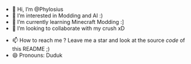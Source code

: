 - 👋 Hi, I’m @Phylosius 
- 👀 I’m interested in Modding and AI :)
- 🌱 I’m currently learning Minecraft Modding :]
- 💞️ I’m looking to collaborate with my crush xD
<!--- email me at hei.phylosius@gmail.com if you want to collaborate, i'm on some cool stuff now ;) --->
- 📫 How to reach me ? Leave me a star and look at the source _code_ of this README ;)
- 😄 Pronouns: Duduk

